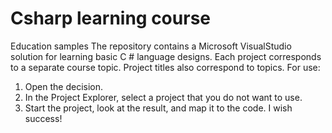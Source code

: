 # Csharp learning course
Education samples
The repository contains a Microsoft VisualStudio solution for learning basic C # language designs. Each project corresponds to a separate course topic. Project titles also correspond to topics.
For use:
1. Open the decision.
2. In the Project Explorer, select a project that you do not want to use.
3. Start the project, look at the result, and map it to the code.
I wish success!
